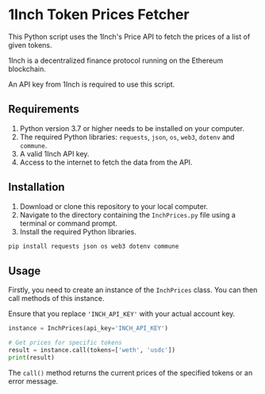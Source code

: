 # 1Inch Token Prices Fetcher

This Python script uses the 1Inch's Price API to fetch the prices of a list of given tokens.

1Inch is a decentralized finance protocol running on the Ethereum blockchain.

An API key from 1Inch is required to use this script.

## Requirements

1. Python version 3.7 or higher needs to be installed on your computer.
2. The required Python libraries: `requests`, `json`, `os`, `web3`, `dotenv` and `commune`.
3. A valid 1Inch API key.
4. Access to the internet to fetch the data from the API.

## Installation

1. Download or clone this repository to your local computer.
2. Navigate to the directory containing the `InchPrices.py` file using a terminal or command prompt.
3. Install the required Python libraries.

```bash
pip install requests json os web3 dotenv commune
```

## Usage

Firstly, you need to create an instance of the `InchPrices` class. You can then call methods of this instance.

Ensure that you replace `'INCH_API_KEY'` with your actual account key.

```python
instance = InchPrices(api_key='INCH_API_KEY')

# Get prices for specific tokens
result = instance.call(tokens=['weth', 'usdc'])
print(result)
```

The `call()` method returns the current prices of the specified tokens or an error message.
